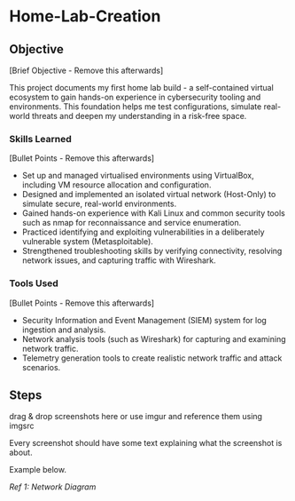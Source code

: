 # Home-Lab-Creation

## Objective
[Brief Objective - Remove this afterwards]

This project documents my first home lab build - a self-contained virtual ecosystem to gain hands-on experience in cybersecurity tooling and environments. This foundation helps me test configurations, simulate real-world threats and deepen my understanding in a risk-free space.

### Skills Learned
[Bullet Points - Remove this afterwards]

- Set up and managed virtualised environments using VirtualBox, including VM resource allocation and configuration.
- Designed and implemented an isolated virtual network (Host-Only) to simulate secure, real-world environments.
- Gained hands-on experience with Kali Linux and common security tools such as nmap for reconnaissance and service enumeration.
- Practiced identifying and exploiting vulnerabilities in a deliberately vulnerable system (Metasploitable).
- Strengthened troubleshooting skills by verifying connectivity, resolving network issues, and capturing traffic with Wireshark.

### Tools Used
[Bullet Points - Remove this afterwards]

- Security Information and Event Management (SIEM) system for log ingestion and analysis.
- Network analysis tools (such as Wireshark) for capturing and examining network traffic.
- Telemetry generation tools to create realistic network traffic and attack scenarios.

## Steps
drag & drop screenshots here or use imgur and reference them using imgsrc

Every screenshot should have some text explaining what the screenshot is about.

Example below.

*Ref 1: Network Diagram*
